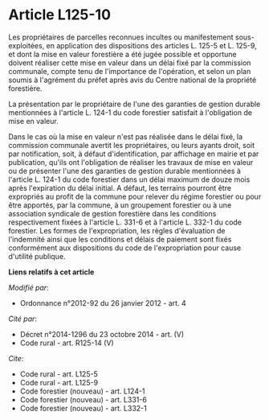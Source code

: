 # Article L125-10

Les propriétaires de parcelles reconnues incultes ou manifestement sous-exploitées, en application des dispositions des
articles L. 125-5 et L. 125-9, et dont la mise en valeur forestière a été jugée possible et opportune doivent réaliser cette
mise en valeur dans un délai fixé par la commission communale, compte tenu de l'importance de l'opération, et selon un plan
soumis à l'agrément du préfet après avis du Centre national de la propriété forestière. 

La présentation par le propriétaire de l'une des garanties de gestion durable mentionnées à l'article L. 124-1 du code
forestier satisfait à l'obligation de mise en valeur. 

Dans le cas où la mise en valeur n'est pas réalisée dans le délai fixé, la commission communale avertit les propriétaires, ou
leurs ayants droit, soit par notification, soit, à défaut d'identification, par affichage en mairie et par publication,
qu'ils ont l'obligation de réaliser les travaux de mise en valeur ou de présenter l'une des garanties de gestion durable
mentionnées à l'article L. 124-1 du code forestier dans un délai maximum de douze mois après l'expiration du délai initial. A
défaut, les terrains pourront être expropriés au profit de la commune pour relever du régime forestier ou pour être apportés,
par la commune, à un groupement forestier ou à une association syndicale de gestion forestière dans les conditions
respectivement fixées à l'article L. 331-6 et à l'article L. 332-1 du code forestier. Les formes de l'expropriation, les
règles d'évaluation de l'indemnité ainsi que les conditions et délais de paiement sont fixés conformément aux dispositions du
code de l'expropriation pour cause d'utilité publique.

**Liens relatifs à cet article**

_Modifié par_:

  - Ordonnance n°2012-92 du 26 janvier 2012 - art. 4

_Cité par_:

  - Décret n°2014-1296 du 23 octobre 2014 - art. (V)
  - Code rural - art. R125-14 (V)

_Cite_:

  - Code rural - art. L125-5
  - Code rural - art. L125-9
  - Code forestier (nouveau) - art. L124-1
  - Code forestier (nouveau) - art. L331-6
  - Code forestier (nouveau) - art. L332-1
